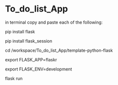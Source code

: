 # To_do_list_App
in terminal copy and paste each of the following: 


pip install flask

pip install flask_session

cd /workspace/To_do_list_App/template-python-flask

export FLASK_APP=flaskr

export FLASK_ENV=development

flask run
